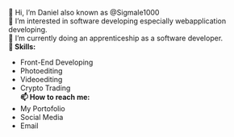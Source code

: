 👋 Hi, I’m Daniel also known as @Sigmale1000 <br>
👀 I’m interested in software developing especially webapplication developing. <br>
🌱 I’m currently doing an apprenticeship as a software developer. <br>
**👾 Skills:**
  - Front-End Developing
  - Photoediting
  - Videoediting 
  - Crypto Trading <br>
 **📫 How to reach me:**   
  - My Portofolio
  - Social Media
  - Email
